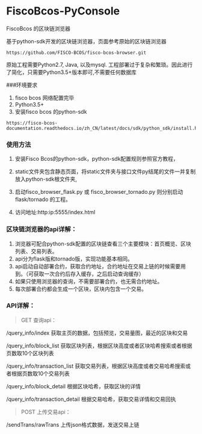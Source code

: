 # FiscoBcos-PyConsole
FiscoBcos 的区块链浏览器

基于python-sdk开发的区块链浏览器，页面参考原始的区块链浏览器
```
https://github.com/FISCO-BCOS/fisco-bcos-browser.git
```
原始工程需要Python2.7, Java, 以及mysql. 工程部署过于复杂和繁琐。因此进行了简化，只需要Python3.5+版本即可,不需要任何数据库

###环境要求
1. fisco bcos 网络配置完毕
2. Python3.5+
3. 安装fisco bcos 的python-sdk
```
https://fisco-bcos-documentation.readthedocs.io/zh_CN/latest/docs/sdk/python_sdk/install.html
```

### 使用方法

1. 安装Fisco Bcos的python-sdk，python-sdk配置规则参照官方教程，

2. static文件夹包含静态页面，将static文件夹与接口文件py结尾的文件一并复制放入python-sdk根文件夹,

3. 启动fisco_browser_flask.py 或 fisco_browser_tornado.py 则分别启动flask/tornado 的工程。

4. 访问地址:http:ip:5555/index.html

### 区块链浏览器的api详解：

1. 浏览器可配合python-sdk配置的区块链查看三个主要模块：首页概览、区块列表、交易列表。
2. api分为flask版和tornado版，实现功能基本相同。
3. api启动自动部署合约，获取合约地址，合约地址在交易上链的时候需要用到。（可获取一次合约后存入缓存，之后启动查询缓存）
4. 如果只使用浏览器的查询，不需要部署合约，也无需合约地址。
5. 每次部署合约都会生成一个区块，区块内包含一个交易。


### API详解：

>GET 查询api：

/query_info/index  获取主页的数据，包括预览，交易量图，最近的区块和交易

/query_info/block_list  获取区块列表，根据区块高度或者区块哈希搜索或者根据页数取10个区块列表

/query_info/transaction_list  获取交易列表，根据区块高度或者交易哈希搜索或者根据页数取10个交易列表

/query_info/block_detail   根据区块哈希，获取区块的详情

/query_info/transaction_detail   根据交易哈希，获取交易详情和交易回执

>POST 上传交易api：

/sendTrans/rawTrans   上传json格式数据，发送交易上链 